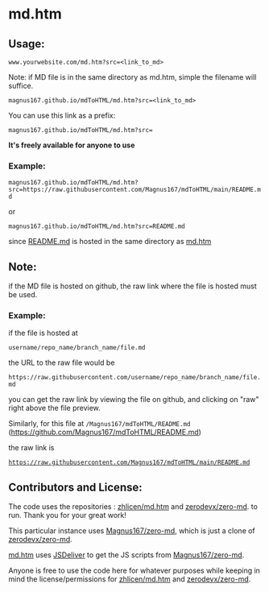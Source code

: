 # md.htm

## Usage:

`www.yourwebsite.com/md.htm?src=<link_to_md>`

Note: if MD file is in the same directory as md.htm, simple the filename will suffice. 

`magnus167.github.io/mdToHTML/md.htm?src=<link_to_md>`


You can use this link as a prefix:

`magnus167.github.io/mdToHTML/md.htm?src=`

**It's freely available for anyone to use**



### Example:

`magnus167.github.io/mdToHTML/md.htm?src=https://raw.githubusercontent.com/Magnus167/mdToHTML/main/README.md`

or 

`magnus167.github.io/mdToHTML/md.htm?src=README.md`

since [README.md](https://github.com/Magnus167/mdToHTML/blob/main/README.md) is hosted in the same directory as [md.htm](https://github.com/Magnus167/mdToHTML/blob/main/md.htm)


## Note:

if the MD file is hosted on github, the raw link where the file is hosted must be used.

### Example:

if the file is hosted at 

`username/repo_name/branch_name/file.md` 

the URL to the raw file would be

`https://raw.githubusercontent.com/username/repo_name/branch_name/file.md`

you can get the raw link by viewing the file on github, and clicking on "raw" right above the file preview.

Similarly, 
for this file at 
`/Magnus167/mdToHTML/README.md` (https://github.com/Magnus167/mdToHTML/README.md)

the raw link is 

[`https://raw.githubusercontent.com/Magnus167/mdToHTML/main/README.md`](https://raw.githubusercontent.com/Magnus167/mdToHTML/main/README.md)
 
## Contributors and License: 

The code uses the repositories : [zhlicen/md.htm](https://github.com/zhlicen/md.htm) and [zerodevx/zero-md](https://github.com/zerodevx/zero-md).  to run. 
Thank you for your great work!

This particular instance uses [Magnus167/zero-md](https://github.com/Magnus167/zero-md), which is just a clone of [zerodevx/zero-md](https://github.com/zerodevx/zero-md). 

[md.htm](https://github.com/Magnus167/mdToHTML/blob/4a7056eed2c115c7eb1992a17bda2c21dc86365a/md.htm#L4) uses [JSDeliver](https://www.jsdelivr.com/) to get the JS scripts from [Magnus167/zero-md](https://github.com/Magnus167/zero-md).

Anyone is free to use the code here for whatever purposes while keeping in mind the license/permissions for [zhlicen/md.htm](https://github.com/zhlicen/md.htm) and [zerodevx/zero-md](https://github.com/zerodevx/zero-md).

